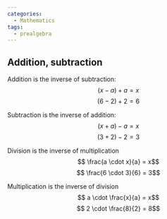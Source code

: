 ```yaml
---
categories:
  - Mathematics
tags:
  - prealgebra
---
```


## Addition, subtraction

Addition is the inverse of subtraction:
$$(x - a) + a = x$$
$$ (6 - 2) + 2 = 6 $$

Subtraction is the inverse of addition:
$$(x + a) - a = x$$
$$ (3 + 2) - 2 = 3$$

Division is the inverse of multiplication
$$ \frac{a \cdot x}{a} = x$$
$$ \frac{6 \cdot 3}{6} = 3$$

Multiplication is the inverse of division
$$ a \cdot \frac{x}{a} = x$$
$$ 2 \cdot \frac{8}{2} = 8$$
